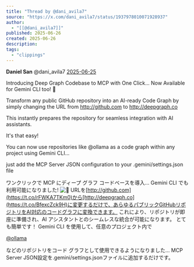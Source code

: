 ```yaml
---
title: "Thread by @dani_avila7"
source: "https://x.com/dani_avila7/status/1937978010071928937"
author:
  - "[[@dani_avila7]]"
published: 2025-06-26
created: 2025-06-26
description:
tags:
  - "clippings"
---
```

**Daniel San** @dani\_avila7 [2025-06-25](https://x.com/dani_avila7/status/1937978010071928937)

Introducing Deep Graph Codebase to MCP with One Click... Now Available for Gemini CLI too! 🤩

Transform any public GitHub repository into an AI-ready Code Graph by simply changing the URL from http://github.com to http://deepgraph.co

This instantly prepares the repository for seamless integration with AI assistants.

It's that easy!

You can now use repositories like @ollama as a code graph within any project using Gemini CLI...

just add the MCP Server JSON configuration to your .gemini/settings.json file

ワンクリックで MCP にディープ グラフ コードベースを導入... Gemini CLI でも利用可能になりました! ![🤩]() URLを[http://github.com](https://t.co/rFWKA7TKm0)から[http://deepgraph.co](https://t.co/BfexcZck9H)に変更するだけで、あらゆるパブリックGitHubリポジトリをAI対応のコードグラフに変換できます。 これにより、リポジトリが即座に準備され、AI アシスタントとのシームレスな統合が可能になります。 とても簡単です！ Gemini CLI を使用して、任意のプロジェクト内で

[@ollama](https://x.com/ollama)

などのリポジトリをコード グラフとして使用できるようになりました... MCP Server JSON設定を.gemini/settings.jsonファイルに追加するだけです。